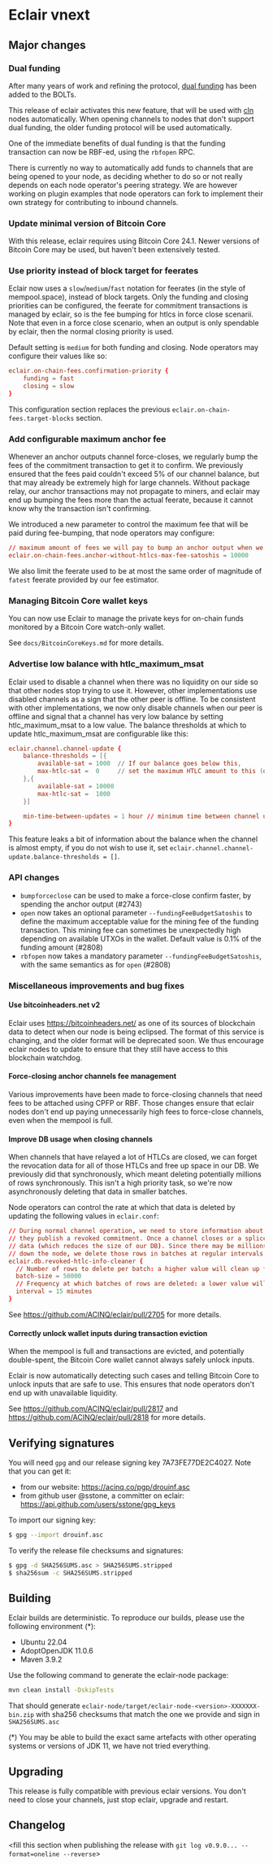 # Eclair vnext

<insert here a high-level description of the release>

## Major changes

### Dual funding

After many years of work and refining the protocol, [dual funding](https://github.com/lightning/bolts/pull/851) has been added to the BOLTs.

This release of eclair activates this new feature, that will be used with [cln](https://github.com/ElementsProject/lightning/) nodes automatically. When opening channels to nodes that don't support dual funding, the older funding protocol will be used automatically.

One of the immediate benefits of dual funding is that the funding transaction can now be RBF-ed, using the `rbfopen` RPC.

There is currently no way to automatically add funds to channels that are being opened to your node, as deciding whether to do so or not really depends on each node operator's peering strategy. We are however working on plugin examples that node operators can fork to implement their own strategy for contributing to inbound channels.

### Update minimal version of Bitcoin Core

With this release, eclair requires using Bitcoin Core 24.1.
Newer versions of Bitcoin Core may be used, but haven't been extensively tested.

### Use priority instead of block target for feerates

Eclair now uses a `slow`/`medium`/`fast` notation for feerates (in the style of mempool.space),
instead of block targets. Only the funding and closing priorities can be configured, the feerate
for commitment transactions is managed by eclair, so is the fee bumping for htlcs in force close
scenarii. Note that even in a force close scenario, when an output is only spendable by eclair, then
the normal closing priority is used.

Default setting is `medium` for both funding and closing. Node operators may configure their values like so:

```eclair.conf
eclair.on-chain-fees.confirmation-priority {
    funding = fast
    closing = slow
}
```

This configuration section replaces the previous `eclair.on-chain-fees.target-blocks` section.

### Add configurable maximum anchor fee

Whenever an anchor outputs channel force-closes, we regularly bump the fees of the commitment transaction to get it to confirm.
We previously ensured that the fees paid couldn't exceed 5% of our channel balance, but that may already be extremely high for large channels.
Without package relay, our anchor transactions may not propagate to miners, and eclair may end up bumping the fees more than the actual feerate, because it cannot know why the transaction isn't confirming.

We introduced a new parameter to control the maximum fee that will be paid during fee-bumping, that node operators may configure:

```eclair.conf
// maximum amount of fees we will pay to bump an anchor output when we have no HTLC at risk
eclair.on-chain-fees.anchor-without-htlcs-max-fee-satoshis = 10000
```

We also limit the feerate used to be at most the same order of magnitude of `fatest` feerate provided by our fee estimator.

### Managing Bitcoin Core wallet keys

You can now use Eclair to manage the private keys for on-chain funds monitored by a Bitcoin Core watch-only wallet.

See `docs/BitcoinCoreKeys.md` for more details.

### Advertise low balance with htlc_maximum_msat

Eclair used to disable a channel when there was no liquidity on our side so that other nodes stop trying to use it.
However, other implementations use disabled channels as a sign that the other peer is offline.
To be consistent with other implementations, we now only disable channels when our peer is offline and signal that a channel has very low balance by setting htlc_maximum_msat to a low value.
The balance thresholds at which to update htlc_maximum_msat are configurable like this:

```eclair.conf
eclair.channel.channel-update {
    balance-thresholds = [{
        available-sat = 1000  // If our balance goes below this,
        max-htlc-sat =  0     // set the maximum HTLC amount to this (or htlc-minimum-msat if it's higher).
    },{
        available-sat = 10000
        max-htlc-sat =  1000
    }]

    min-time-between-updates = 1 hour // minimum time between channel updates because the balance changed
}
```

This feature leaks a bit of information about the balance when the channel is almost empty, if you do not wish to use it, set `eclair.channel.channel-update.balance-thresholds = []`.

### API changes

- `bumpforceclose` can be used to make a force-close confirm faster, by spending the anchor output (#2743)
- `open` now takes an optional parameter `--fundingFeeBudgetSatoshis` to define the maximum acceptable value for the mining fee of the funding transaction. This mining fee can sometimes be unexpectedly high depending on available UTXOs in the wallet. Default value is 0.1% of the funding amount (#2808)
- `rbfopen` now takes a mandatory parameter `--fundingFeeBudgetSatoshis`, with the same semantics as for `open` (#2808)

### Miscellaneous improvements and bug fixes

#### Use bitcoinheaders.net v2

Eclair uses <https://bitcoinheaders.net/> as one of its sources of blockchain data to detect when our node is being eclipsed.
The format of this service is changing, and the older format will be deprecated soon.
We thus encourage eclair nodes to update to ensure that they still have access to this blockchain watchdog.

#### Force-closing anchor channels fee management

Various improvements have been made to force-closing channels that need fees to be attached using CPFP or RBF.
Those changes ensure that eclair nodes don't end up paying unnecessarily high fees to force-close channels, even when the mempool is full.

#### Improve DB usage when closing channels

When channels that have relayed a lot of HTLCs are closed, we can forget the revocation data for all of those HTLCs and free up space in our DB. We previously did that synchronously, which meant deleting potentially millions of rows synchronously. This isn't a high priority task, so we're now asynchronously deleting that data in smaller batches.

Node operators can control the rate at which that data is deleted by updating the following values in `eclair.conf`:

```conf
// During normal channel operation, we need to store information about past HTLCs to be able to punish our peer if
// they publish a revoked commitment. Once a channel closes or a splice transaction confirms, we can clean up past
// data (which reduces the size of our DB). Since there may be millions of rows to delete and we don't want to slow
// down the node, we delete those rows in batches at regular intervals.
eclair.db.revoked-htlc-info-cleaner {
  // Number of rows to delete per batch: a higher value will clean up the DB faster, but may have a higher impact on performance.
  batch-size = 50000
  // Frequency at which batches of rows are deleted: a lower value will clean up the DB faster, but may have a higher impact on performance.
  interval = 15 minutes
}
```

See <https://github.com/ACINQ/eclair/pull/2705> for more details.

#### Correctly unlock wallet inputs during transaction eviction

When the mempool is full and transactions are evicted, and potentially double-spent, the Bitcoin Core wallet cannot always safely unlock inputs.

Eclair is now automatically detecting such cases and telling Bitcoin Core to unlock inputs that are safe to use. This ensures that node operators don't end up with unavailable liquidity.

See <https://github.com/ACINQ/eclair/pull/2817> and <https://github.com/ACINQ/eclair/pull/2818> for more details.

## Verifying signatures

You will need `gpg` and our release signing key 7A73FE77DE2C4027. Note that you can get it:

- from our website: https://acinq.co/pgp/drouinf.asc
- from github user @sstone, a committer on eclair: https://api.github.com/users/sstone/gpg_keys

To import our signing key:

```sh
$ gpg --import drouinf.asc
```

To verify the release file checksums and signatures:

```sh
$ gpg -d SHA256SUMS.asc > SHA256SUMS.stripped
$ sha256sum -c SHA256SUMS.stripped
```

## Building

Eclair builds are deterministic. To reproduce our builds, please use the following environment (*):

- Ubuntu 22.04
- AdoptOpenJDK 11.0.6
- Maven 3.9.2

Use the following command to generate the eclair-node package:

```sh
mvn clean install -DskipTests
```

That should generate `eclair-node/target/eclair-node-<version>-XXXXXXX-bin.zip` with sha256 checksums that match the one we provide and sign in `SHA256SUMS.asc`

(*) You may be able to build the exact same artefacts with other operating systems or versions of JDK 11, we have not tried everything.

## Upgrading

This release is fully compatible with previous eclair versions. You don't need to close your channels, just stop eclair, upgrade and restart.

## Changelog

<fill this section when publishing the release with `git log v0.9.0... --format=oneline --reverse`>
